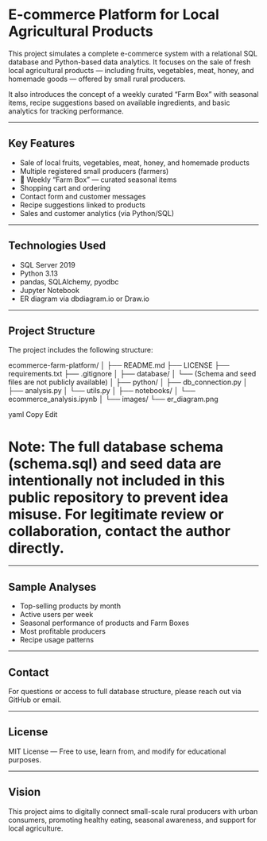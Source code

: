 # E-commerce Platform for Local Agricultural Products

This project simulates a complete e-commerce system with a relational SQL database and Python-based data analytics. It focuses on the sale of fresh local agricultural products — including fruits, vegetables, meat, honey, and homemade goods — offered by small rural producers.

It also introduces the concept of a weekly curated “Farm Box” with seasonal items, recipe suggestions based on available ingredients, and basic analytics for tracking performance.

---

## Key Features

- Sale of local fruits, vegetables, meat, honey, and homemade products
- Multiple registered small producers (farmers)
- 🧺 Weekly “Farm Box” — curated seasonal items
- Shopping cart and ordering
- Contact form and customer messages
- Recipe suggestions linked to products
- Sales and customer analytics (via Python/SQL)

---

## Technologies Used

- SQL Server 2019
- Python 3.13
- pandas, SQLAlchemy, pyodbc
- Jupyter Notebook
- ER diagram via dbdiagram.io or Draw.io

---

## Project Structure

The project includes the following structure:

ecommerce-farm-platform/
│
├── README.md
├── LICENSE
├── requirements.txt
├── .gitignore
│
├── database/
│ └── (Schema and seed files are not publicly available)
│
├── python/
│ ├── db_connection.py
│ ├── analysis.py
│ └── utils.py
│
├── notebooks/
│ └── ecommerce_analysis.ipynb
│
└── images/
└── er_diagram.png

yaml
Copy
Edit

# Note: The full database schema (schema.sql) and seed data are intentionally not included in this public repository to prevent idea misuse. For legitimate review or collaboration, contact the author directly.

---

## Sample Analyses

- Top-selling products by month
- Active users per week
- Seasonal performance of products and Farm Boxes
- Most profitable producers
- Recipe usage patterns

---

##  Contact

For questions or access to full database structure, please reach out via GitHub or email.

---

##  License

MIT License — Free to use, learn from, and modify for educational purposes.

---

## Vision

This project aims to digitally connect small-scale rural producers with urban consumers, promoting healthy eating, seasonal awareness, and support for local agriculture.
